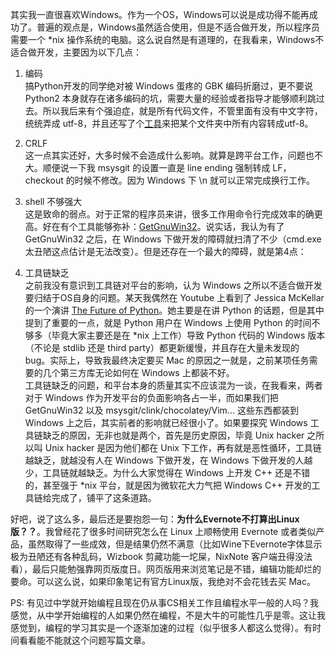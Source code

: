 其实我一直很喜欢Windows。作为一个OS，Windows可以说是成功得不能再成功了。普遍的观点是，Windows虽然适合使用，但是不适合做开发，所以程序员需要一个 *nix 操作系统的电脑。这么说自然是有道理的，在我看来，Windows不适合做开发，主要因为以下几点：

1. 编码  
搞Python开发的同学绝对被 Windows 蛋疼的 GBK 编码折磨过，更不要说 Python2 本身就存在诸多编码的坑，需要大量的经验或者指导才能够顺利跳过去。所以我后来有个强迫症，就是所有代码文件，不管里面有没有中文字符，统统弄成 utf-8，并且还写了个[工具](https://github.com/laike9m/all_in_utf8)来把某个文件夹中所有内容转成utf-8。

2. CRLF  
这一点其实还好，大多时候不会造成什么影响。就算是跨平台工作，问题也不大。顺便说一下我 msysgit 的设置一直是 line ending 强制转成 LF，checkout 的时候不修改。因为 Windows 下 \n 就可以正常完成换行工作。

3. shell 不够强大  
这是致命的弱点。对于正常的程序员来讲，很多工作用命令行完成效率的确更高。好在有个工具能够弥补：[GetGnuWin32](getgnuwin32.sourceforge.net/)。说实话，我认为有了 GetGnuWin32 之后，在 Windows 下做开发的障碍就扫清了不少（cmd.exe 太丑陋这点估计是无法改变）。但是还存在一个最大的障碍，就是第4点：

4. 工具链缺乏  
之前我没有意识到工具链对平台的影响，认为 Windows 之所以不适合做开发要归结于OS自身的问题。某天我偶然在 Youtube 上看到了 Jessica McKellar 的一个演讲 [The Future of Python](https://www.youtube.com/watch?v=d1a4Jbjc-vU)。她主要是在讲 Python 的话题，但是其中提到了重要的一点，就是 Python 用户在 Windows 上使用 Python 的时间不够多（毕竟大家主要还是在 *nix 上工作）导致 Python 代码的 Windows 版本（不论是 stdlib 还是 third party）都更新缓慢，并且存在大量未发现的 bug。实际上，导致我最终决定要买 Mac 的原因之一就是，之前某项任务需要的几个第三方库无论如何在 Windows 上都装不好。  
工具链缺乏的问题，和平台本身的质量其实不应该混为一谈，在我看来，两者对于 Windows 作为开发平台的负面影响各占一半，而如果我们把 GetGnuWin32 以及 msysgit/clink/chocolatey/Vim... 这些东西都装到 Windows 上之后，其实前者的影响就已经很小了。如果要探究 Windows 工具链缺乏的原因，无非也就是两个，首先是历史原因，毕竟 Unix hacker 之所以叫 Unix hacker 是因为他们都在 Unix 下工作，再有就是恶性循环，工具链越缺乏，就越没有人在 Windows 下做开发，在 Windows 下做开发的人越少，工具链就越缺乏。为什么大家觉得在 Windows 上开发 C++ 还是不错的，甚至强于 *nix 平台，就是因为微软花大力气把 Windows C++ 开发的工具链给完成了，铺平了这条道路。

好吧，说了这么多，最后还是要抱怨一句：**为什么Evernote不打算出Linux版？？**。我曾经花了很多时间研究怎么在 Linux 上顺畅使用 Evernote 或者类似产品，虽然取得了一些成效，但是结果仍然不满意（比如Wine下Evernote字体显示极为丑陋还有各种乱码，Wizbook 剪藏功能一坨屎，NixNote 客户端丑得没法看），最后只能勉强靠网页版度日。网页版用来浏览笔记是不错，编辑功能却烂的要命。可以这么说，如果印象笔记有官方Linux版，我绝对不会花钱去买 Mac。

PS: 有见过中学就开始编程且现在仍从事CS相关工作且编程水平一般的人吗？我感觉，从中学开始编程的人如果仍然在编程，不是大牛的可能性几乎是零。这让我感觉到，编程的学习其实是一个逐渐加速的过程（似乎很多人都这么觉得）。有时间看看能不能就这个问题写篇文章。 